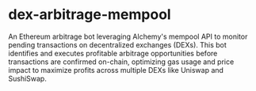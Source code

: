 # dex-arbitrage-mempool
An Ethereum arbitrage bot leveraging Alchemy's mempool API to monitor pending transactions on decentralized exchanges (DEXs). This bot identifies and executes profitable arbitrage opportunities before transactions are confirmed on-chain, optimizing gas usage and price impact to maximize profits across multiple DEXs like Uniswap and SushiSwap.
